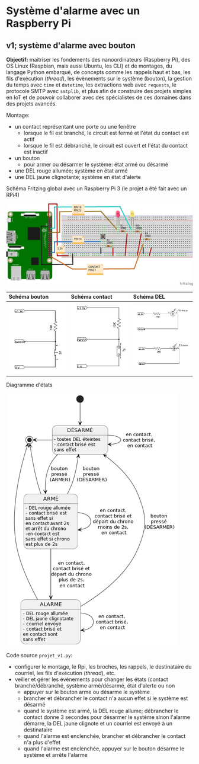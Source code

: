 # Système d'alarme avec un Raspberry Pi

## v1; système d'alarme avec bouton

**Objectif:** maitriser les fondements des nanoordinateurs (Raspberry Pi), des OS Linux (Raspbian, mais aussi Ubuntu, les CLI) et de montages, du langage Python embarqué, de concepts comme les rappels haut et bas, les fils d'exécution (*thread*), les évènements sur le système (bouton), la gestion du temps avec `time` et `datetime`, les extractions web avec `requests`, le protocole SMTP avec `smtplib`, et plus afin de construire des projets simples en IoT et de pouvoir collaborer avec des spécialistes de ces domaines dans des projets avancés.

Montage:

- un contact représentant une porte ou une fenêtre
  - lorsque le fil est branché, le circuit est fermé et l'état du contact est actif
  - lorsque le fil est débranché, le circuit est ouvert et l'état du contact est inactif
- un bouton
  - pour armer ou désarmer le système: état armé ou désarmé
- une DEL rouge allumée; système en état armé
- une DEL jaune clignotante; système en état d'alerte

Schéma Fritzing global avec un Raspberry Pi 3 (le projet a été fait avec un RPi4)

<img src="img/diagramme_fritzing.jpg" alt="">

| Schéma bouton | Schéma contact  | Schéma DEL  |
|:---|:---|:---|
| <img src="img/schema_bouton.jpg" alt="" width="200"> | <img src="img/schema_contact.jpg" alt="" width="200">  | <img src="img/schema_dels.jpg" alt="" width="200">  |

Diagramme d'états

<img src="img/diagramme_etat.jpg" alt="">

Code source `projet_v1.py`:

- configurer le montage, le Rpi, les broches, les rappels, le destinataire du courriel, les fils d'exécution (*thread*), etc.
- veiller et gérer les évènements pour changer les états (contact branché/débranché, système armé/désarmé, état d'alerte ou non
  - appuyer sur le bouton arme ou désarme le système
  - brancher et débrancher le contact n'a aucun effet si le système est désarmé
  - quand le système est armé, la DEL rouge allume; débrancher le contact donne 3 secondes pour désarmer le système sinon l'alarme démarre, la DEL jaune clignote et un courriel est envoyé à un destinataire
  - quand l'alarme est enclenchée, brancher et débrancher le contact n'a plus d'effet
  - quand l'alarme est enclenchée, appuyer sur le bouton désarme le système et arrête l'alarme

